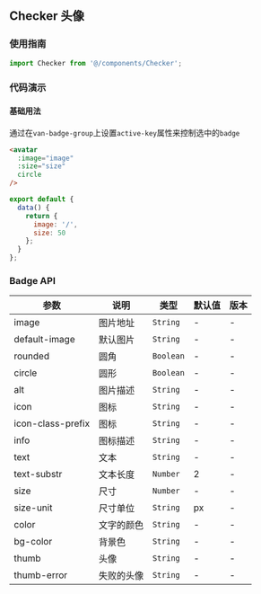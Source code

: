 ## Checker 头像

### 使用指南
``` javascript
import Checker from '@/components/Checker';

```

### 代码演示

#### 基础用法

通过在`van-badge-group`上设置`active-key`属性来控制选中的`badge`

```html
<avatar
  :image="image"
  :size="size"
  circle
/>
```

``` javascript
export default {
  data() {
    return {
      image: '/',
      size: 50
    };
  }
};
```

### Badge API

| 参数 | 说明 | 类型 | 默认值 | 版本 |
|------|------|------|------|------|
| image | 图片地址 | `String` | - | - |
| default-image | 默认图片 | `String` | - | - |
| rounded | 圆角 | `Boolean` | - | - |
| circle | 圆形 | `Boolean` | - | - |
| alt | 图片描述 | `String` | - | - |
| icon | 图标 | `String` | - | - |
| icon-class-prefix | 图标 | `String` | - | - |
| info | 图标描述 | `String` | - | - |
| text | 文本 | `String` | - | - |
| text-substr | 文本长度 | `Number` | 2 | - |
| size | 尺寸 | `Number` | - | - |
| size-unit | 尺寸单位 | `String` | px | - |
| color | 文字的颜色 | `String` | - | - |
| bg-color | 背景色 | `String` | - | - |
| thumb | 头像 | `String` | - | - |
| thumb-error | 失败的头像 | `String` | - | - |

